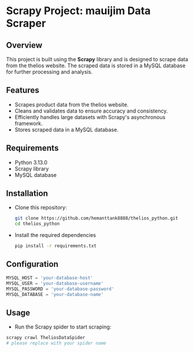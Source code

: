 # Scrapy Project: mauijim Data Scraper

## Overview
This project is built using the **Scrapy** library and is designed to scrape data from the thelios website. The scraped data is stored in a MySQL database for further processing and analysis.


## Features
- Scrapes product data from the thelios website.
- Cleans and validates data to ensure accuracy and consistency.
- Efficiently handles large datasets with Scrapy's asynchronous framework.
- Stores scraped data in a MySQL database.

## Requirements
- Python 3.13.0
- Scrapy library
- MySQL database

## Installation
- Clone this repository:
   ```bash
   git clone https://github.com/hemanttank8888/thelios_python.git
   cd thelios_python
   ```
- Install the required dependencies
  ```bash
  pip install -r requirements.txt
  ```

## Configuration

```Python
MYSQL_HOST = 'your-database-host'
MYSQL_USER = 'your-database-username'
MYSQL_PASSWORD = 'your-database-password'
MYSQL_DATABASE = 'your-database-name'
```

## Usage
- Run the Scrapy spider to start scraping:

```bash
scrapy crawl TheliosDataSpider  
# please replace with your spider name
```
